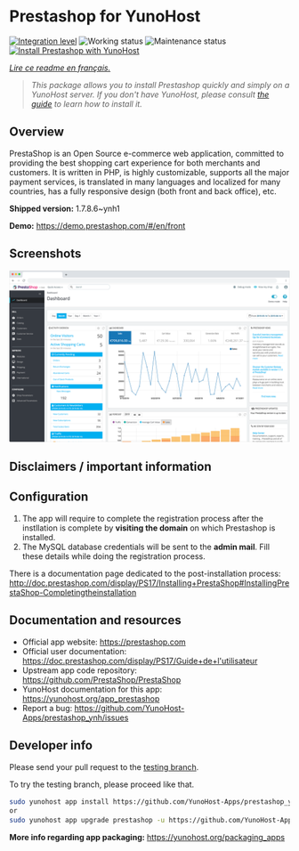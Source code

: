 <!--
N.B.: This README was automatically generated by https://github.com/YunoHost/apps/tree/master/tools/README-generator
It shall NOT be edited by hand.
-->

# Prestashop for YunoHost

[![Integration level](https://dash.yunohost.org/integration/prestashop.svg)](https://dash.yunohost.org/appci/app/prestashop) ![Working status](https://ci-apps.yunohost.org/ci/badges/prestashop.status.svg) ![Maintenance status](https://ci-apps.yunohost.org/ci/badges/prestashop.maintain.svg)  
[![Install Prestashop with YunoHost](https://install-app.yunohost.org/install-with-yunohost.svg)](https://install-app.yunohost.org/?app=prestashop)

*[Lire ce readme en français.](./README_fr.md)*

> *This package allows you to install Prestashop quickly and simply on a YunoHost server.
If you don't have YunoHost, please consult [the guide](https://yunohost.org/#/install) to learn how to install it.*

## Overview

PrestaShop is an Open Source e-commerce web application, committed to providing the best shopping cart experience for both merchants and customers. It is written in PHP, is highly customizable, supports all the major payment services, is translated in many languages and localized for many countries, has a fully responsive design (both front and back office), etc.

**Shipped version:** 1.7.8.6~ynh1


**Demo:** https://demo.prestashop.com/#/en/front

## Screenshots

![Screenshot of Prestashop](./doc/screenshots/screenshot.png)

## Disclaimers / important information

## Configuration

1. The app will require to complete the registration process after the instllation is complete by **visiting the domain** on  which Prestashop is installed.
1. The MySQL database credentials will be sent to the **admin mail**. Fill these details while doing the registration process.

There is a documentation page dedicated to the post-installation process: http://doc.prestashop.com/display/PS17/Installing+PrestaShop#InstallingPrestaShop-Completingtheinstallation
## Documentation and resources

* Official app website: <https://prestashop.com>
* Official user documentation: <https://doc.prestashop.com/display/PS17/Guide+de+l'utilisateur>
* Upstream app code repository: <https://github.com/PrestaShop/PrestaShop>
* YunoHost documentation for this app: <https://yunohost.org/app_prestashop>
* Report a bug: <https://github.com/YunoHost-Apps/prestashop_ynh/issues>

## Developer info

Please send your pull request to the [testing branch](https://github.com/YunoHost-Apps/prestashop_ynh/tree/testing).

To try the testing branch, please proceed like that.

``` bash
sudo yunohost app install https://github.com/YunoHost-Apps/prestashop_ynh/tree/testing --debug
or
sudo yunohost app upgrade prestashop -u https://github.com/YunoHost-Apps/prestashop_ynh/tree/testing --debug
```

**More info regarding app packaging:** <https://yunohost.org/packaging_apps>
